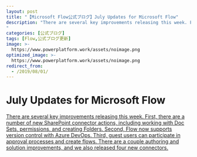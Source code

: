 ```yaml
---
layout: post
title: "【Microsoft Flow公式ブログ】July Updates for Microsoft Flow"
description: "There are several key improvements releasing this week. First, there are a number of new SharePoint connector actions, including working with Doc Sets, permissions, and creating Folders. Second, Flow now supports version control with Azure DevOps. Third, guest users can participate in approval processes and create flows. There are a couple authoring and solution improvements, and we also released four new connectors.
"
categories: [公式ブログ]
tags: [Flow,公式ブログ更新]
image: >-
  https://www.powerplatform.work/assets/noimage.png
optimized_image: >-
  https://www.powerplatform.work/assets/noimage.png
redirect_from:
  - /2019/08/01/
---
```


# July Updates for Microsoft Flow

[There are several key improvements releasing this week. First, there are a number of new SharePoint connector actions, including working with Doc Sets, permissions, and creating Folders. Second, Flow now supports version control with Azure DevOps. Third, guest users can participate in approval processes and create flows. There are a couple authoring and solution improvements, and we also released four new connectors.
](https://flow.microsoft.com/ja-jp/blog/july-updates-for-microsoft-flow/)
